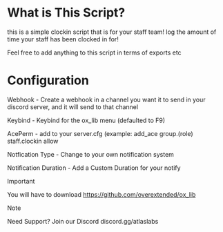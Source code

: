 # What is This Script?

this is a simple clockin script that is for your staff team! log the amount of time your staff has been clocked in for!

Feel free to add anything to this script in terms of exports etc

# Configuration

Webhook - Create a webhook in a channel you want it to send in your discord server, and it will send to that channel

Keybind - Keybind for the ox_lib menu (defaulted to F9)

AcePerm - add to your server.cfg (example: add_ace group.(role) staff.clockin allow

Notfication Type - Change to your own notification system

Notification Duration - Add a Custom Duration for your notify

> [!IMPORTANT]
> You will have to download https://github.com/overextended/ox_lib

> [!NOTE]
> Need Support? Join our Discord discord.gg/atlaslabs


